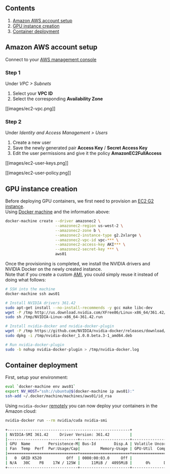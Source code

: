 ## Contents
1. [Amazon AWS account setup](#amazon-aws-account-setup)
1. [GPU instance creation](#gpu-instance-creation)
1. [Container deployment](#container-deployment)

## Amazon AWS account setup

Connect to your [AWS management console](https://console.aws.amazon.com)

### Step 1

Under _VPC > Subnets_

1. Select your **VPC ID**
2. Select the corresponding **Availability Zone**

[[images/ec2-vpc.png]]

### Step 2

Under _Identity and Access Management > Users_

1. Create a new user
2. Save the newly generated pair **Access Key** / **Secret Access Key**
3. Edit the user permissions and give it the policy **AmazonEC2FullAccess**

[[images/ec2-user-keys.png]]

[[images/ec2-user-policy.png]]


## GPU instance creation

Before deploying GPU containers, we first need to provision an [EC2 G2 instance](https://aws.amazon.com/ec2/instance-types/#gpu).  
Using [Docker machine](https://docs.docker.com/machine/install-machine/) and the information above:

```sh
docker-machine create --driver amazonec2 \
                      --amazonec2-region us-west-2 \
                      --amazonec2-zone b \
                      --amazonec2-instance-type g2.2xlarge \
                      --amazonec2-vpc-id vpc-*** \
                      --amazonec2-access-key AKI*** \
                      --amazonec2-secret-key *** \
                      aws01
```

Once the provisioning is completed, we install the NVIDIA drivers and NVIDIA Docker on the newly created instance.  
Note that if you create a custom [AMI](http://docs.aws.amazon.com/AWSEC2/latest/UserGuide/AMIs.html), you could simply reuse it instead of doing what follows:

```sh
# SSH into the machine
docker-machine ssh aws01

# Install NVIDIA drivers 361.42
sudo apt-get install --no-install-recommends -y gcc make libc-dev
wget -P /tmp http://us.download.nvidia.com/XFree86/Linux-x86_64/361.42/NVIDIA-Linux-x86_64-361.42.run
sudo sh /tmp/NVIDIA-Linux-x86_64-361.42.run

# Install nvidia-docker and nvidia-docker-plugin
wget -P /tmp https://github.com/NVIDIA/nvidia-docker/releases/download/v1.0.0-beta.3/nvidia-docker_1.0.0.beta.3-1_amd64.deb
sudo dpkg -i /tmp/nvidia-docker_1.0.0.beta.3-1_amd64.deb

# Run nvidia-docker-plugin
sudo -b nohup nvidia-docker-plugin > /tmp/nvidia-docker.log
```

## Container deployment

First, setup your environment:

```sh
eval `docker-machine env aws01`
export NV_HOST="ssh://ubuntu@$(docker-machine ip aws01):"
ssh-add ~/.docker/machine/machines/aws01/id_rsa
```

Using `nvidia-docker` [remotely](Using-nvidia-docker#running-it-remotely) you can now deploy your containers in the Amazon cloud:

```sh
nvidia-docker run --rm nvidia/cuda nvidia-smi
     
+------------------------------------------------------+                       
| NVIDIA-SMI 361.42     Driver Version: 361.42         |                       
|-------------------------------+----------------------+----------------------+
| GPU  Name        Persistence-M| Bus-Id        Disp.A | Volatile Uncorr. ECC |
| Fan  Temp  Perf  Pwr:Usage/Cap|         Memory-Usage | GPU-Util  Compute M. |
|===============================+======================+======================|
|   0  GRID K520           Off  | 0000:00:03.0     Off |                  N/A |
| N/A   30C    P8    17W / 125W |     11MiB /  4095MiB |      0%      Default |
+-------------------------------+----------------------+----------------------+
```